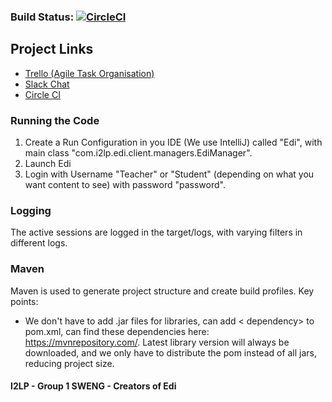 ### Build Status: [![CircleCI](https://circleci.com/gh/hermanblarsen/SWEng1York.svg?style=shield&circle-token=e154ce67a04d48efa0149fc61c732c65a0dbc871)](https://circleci.com/gh/hermanblarsen/SWEng1York)
## Project Links

- [Trello (Agile Task Organisation)](https://trello.com/b/m53LdUNP/sweng-agile-board)
- [Slack Chat](https://sweng1york.slack.com/)
- [Circle CI](https://circleci.com)

### Running the Code
1. Create a Run Configuration in you IDE (We use IntelliJ) called "Edi", with main class  "com.i2lp.edi.client.managers.EdiManager".
2. Launch Edi
3. Login with Username "Teacher" or "Student" (depending on what you want content to see) with password "password".

### Logging
The active sessions are logged in the target/logs, with varying filters in different logs.

### Maven

Maven is used to generate project structure and create build profiles. Key points:

- We don't have to add .jar files for libraries, can add < dependency> to pom.xml, can find these dependencies here: https://mvnrepository.com/. Latest library version will always be downloaded, and we only have to distribute the pom instead of all jars, reducing project size.

#### I2LP - Group 1 SWENG - Creators of Edi
